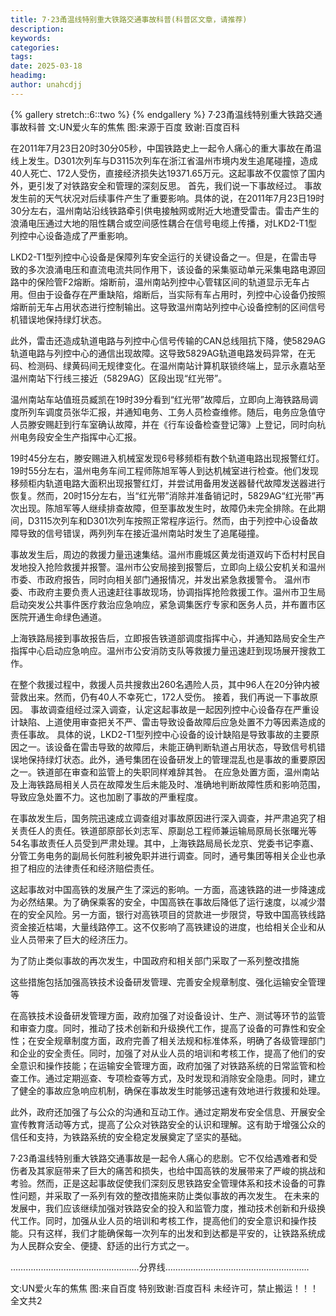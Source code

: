```yaml
---
title: 7·23甬温线特别重大铁路交通事故科普(科普区文章，请推荐)
description: 
keywords: 
categories: 
tags: 
date: 2025-03-18
headimg: 
author: unahcdjj
---
```


{% gallery stretch::6::two %}
{% endgallery %}
7·23甬温线特别重大铁路交通事故科普
        文:UN爱火车的焦焦
图:来源于百度 致谢:百度百科

在2011年7月23日20时30分05秒，中国铁路史上一起令人痛心的重大事故在甬温线上发生。D301次列车与D3115次列车在浙江省温州市境内发生追尾碰撞，造成40人死亡、172人受伤，直接经济损失达19371.65万元。这起事故不仅震惊了国内外，更引发了对铁路安全和管理的深刻反思。
首先，我们说一下事故经过。
事故发生前的天气状况对后续事件产生了重要影响。具体的说，在2011年7月23日19时30分左右，温州南站沿线铁路牵引供电接触网或附近大地遭受雷击。雷击产生的浪涌电压通过大地的阻性耦合或空间感性耦合在信号电缆上传播，对LKD2-T1型列控中心设备造成了严重影响。

LKD2-T1型列控中心设备是保障列车安全运行的关键设备之一。但是，在雷击导致的多次浪涌电压和直流电流共同作用下，该设备的采集驱动单元采集电路电源回路中的保险管F2熔断。熔断前，温州南站列控中心管辖区间的轨道显示无车占用。但由于设备存在严重缺陷，熔断后，当实际有车占用时，列控中心设备仍按照熔断前无车占用状态进行控制输出。这导致温州南站列控中心设备控制的区间信号机错误地保持绿灯状态。

此外，雷击还造成轨道电路与列控中心信号传输的CAN总线阻抗下降，使5829AG轨道电路与列控中心的通信出现故障。这导致5829AG轨道电路发码异常，在无码、检测码、绿黄码间无规律变化。在温州南站计算机联锁终端上，显示永嘉站至温州南站下行线三接近（5829AG）区段出现“红光带”。

温州南站车站值班员臧凯在19时39分看到“红光带”故障后，立即向上海铁路局调度所列车调度员张华汇报，并通知电务、工务人员检查维修。随后，电务应急值守人员滕安赐赶到行车室确认故障，并在《行车设备检查登记簿》上登记，同时向杭州电务段安全生产指挥中心汇报。

19时45分左右，滕安赐进入机械室发现6号移频柜有数个轨道电路出现报警红灯。19时55分左右，温州电务车间工程师陈旭军等人到达机械室进行检查。他们发现移频柜内轨道电路大面积出现报警红灯，并尝试用备用发送器替代故障发送器进行恢复。然而，20时15分左右，当“红光带”消除并准备销记时，5829AG“红光带”再次出现。陈旭军等人继续排查故障，但至事故发生时，故障仍未完全排除。在此期间，D3115次列车和D301次列车按照正常程序运行。然而，由于列控中心设备故障导致的信号错误，两列列车在接近温州南站时发生了追尾碰撞。

事故发生后，周边的救援力量迅速集结。温州市鹿城区黄龙街道双屿下岙村村民自发地投入抢险救援并报警。温州市公安局接到报警后，立即向上级公安机关和温州市委、市政府报告，同时向相关部门通报情况，并发出紧急救援警令。
温州市委、市政府主要负责人迅速赶往事故现场，协调指挥抢险救援工作。温州市卫生局启动突发公共事件医疗救治应急响应，紧急调集医疗专家和医务人员，并布置市区医院开通生命绿色通道。

上海铁路局接到事故报告后，立即报告铁道部调度指挥中心，并通知路局安全生产指挥中心启动应急响应。温州市公安消防支队等救援力量迅速赶到现场展开搜救工作。

在整个救援过程中，救援人员共搜救出260名遇险人员，其中96人在20分钟内被营救出来。然而，仍有40人不幸死亡，172人受伤。
接着，我们再说一下事故原因。
事故调查组经过深入调查，认定这起事故是一起因列控中心设备存在严重设计缺陷、上道使用审查把关不严、雷击导致设备故障后应急处置不力等因素造成的责任事故。
具体的说，LKD2-T1型列控中心设备的设计缺陷是导致事故的主要原因之一。该设备在雷击导致的故障后，未能正确判断轨道占用状态，导致信号机错误地保持绿灯状态。此外，通号集团在设备研发上的管理混乱也是事故的重要原因之一。铁道部在审查和监管上的失职同样难辞其咎。
在应急处置方面，温州南站及上海铁路局相关人员在故障发生后未能及时、准确地判断故障性质和影响范围，导致应急处置不力。这也加剧了事故的严重程度。

在事故发生后，国务院迅速成立调查组对事故原因进行深入调查，并严肃追究了相关责任人的责任。铁道部原部长刘志军、原副总工程师兼运输局原局长张曙光等54名事故责任人员受到严肃处理。其中，上海铁路局局长龙京、党委书记李嘉、分管工务电务的副局长何胜利被免职并进行调查。同时，通号集团等相关企业也承担了相应的法律责任和经济赔偿责任。

这起事故对中国高铁的发展产生了深远的影响。一方面，高速铁路的进一步降速成为必然结果。为了确保乘客的安全，中国高铁在事故后降低了运行速度，以减少潜在的安全风险。另一方面，银行对高铁项目的贷款进一步限贷，导致中国高铁线路资金接近枯竭，大量线路停工。这不仅影响了高铁建设的进度，也给相关企业和从业人员带来了巨大的经济压力。

为了防止类似事故的再次发生，中国政府和相关部门采取了一系列整改措施

这些措施包括加强高铁技术设备研发管理、完善安全规章制度、强化运输安全管理等

在高铁技术设备研发管理方面，政府加强了对设备设计、生产、测试等环节的监管和审查力度。同时，推动了技术创新和升级换代工作，提高了设备的可靠性和安全性；在安全规章制度方面，政府完善了相关法规和标准体系，明确了各级管理部门和企业的安全责任。同时，加强了对从业人员的培训和考核工作，提高了他们的安全意识和操作技能；在运输安全管理方面，政府加强了对铁路系统的日常监管和检查工作。通过定期巡查、专项检查等方式，及时发现和消除安全隐患。同时，建立了健全的事故应急响应机制，确保在事故发生时能够迅速有效地进行救援和处理。

此外，政府还加强了与公众的沟通和互动工作。通过定期发布安全信息、开展安全宣传教育活动等方式，提高了公众对铁路安全的认识和理解。这有助于增强公众的信任和支持，为铁路系统的安全稳定发展奠定了坚实的基础。

7·23甬温线特别重大铁路交通事故是一起令人痛心的悲剧。它不仅给遇难者和受伤者及其家庭带来了巨大的痛苦和损失，也给中国高铁的发展带来了严峻的挑战和考验。然而，正是这起事故促使我们深刻反思铁路安全管理体系和技术设备的可靠性问题，并采取了一系列有效的整改措施来防止类似事故的再次发生。
在未来的发展中，我们应该继续加强对铁路安全的投入和监管力度，推动技术创新和升级换代工作。同时，加强从业人员的培训和考核工作，提高他们的安全意识和操作技能。只有这样，我们才能确保每一次列车的出发和到达都是平安的，让铁路系统成为人民群众安全、便捷、舒适的出行方式之一。

……………………………………………分界线…………………………………………………

文:UN爱火车的焦焦
图:来自百度
特别致谢:百度百科
未经许可，禁止搬运！！！
全文共2
